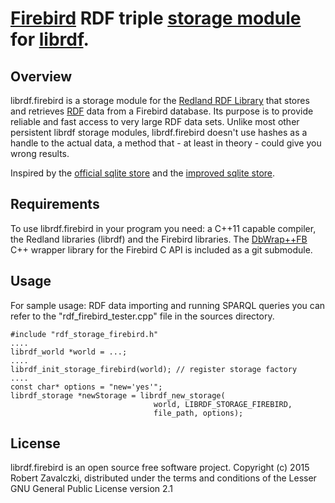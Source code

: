 
# [Firebird](http://firebirdsql.org/) RDF triple [storage module](http://librdf.org/docs/api/redland-storage-modules.html) for [librdf](http://librdf.org/).

## Overview

librdf.firebird is a storage module for the [Redland RDF Library](http://librdf.org/)
that stores and retrieves [RDF](http://www.w3.org/RDF/) data from a Firebird 
database. Its purpose is to provide reliable and fast access to very large RDF
data sets. Unlike most other persistent librdf storage modules, librdf.firebird
doesn't use hashes as a handle to the actual data, a method that - at least in
theory - could give you wrong results.

Inspired by the [official sqlite store](https://github.com/dajobe/librdf/blob/master/src/rdf_storage_sqlite.c)
and the [improved sqlite store](https://github.com/mro/librdf.sqlite). 

## Requirements

To use librdf.firebird in your program you need: a C++11 capable compiler, the
Redland libraries (librdf) and the Firebird libraries. The
[DbWrap++FB](https://github.com/rtravis/DbWrap-FB) C++ wrapper library for the
Firebird C API is included as a git submodule.

## Usage

For sample usage: RDF data importing and running SPARQL queries you can refer
to the "rdf_firebird_tester.cpp" file in the sources directory.

    #include "rdf_storage_firebird.h"
    ....
    librdf_world *world = ...;
    ....
    librdf_init_storage_firebird(world); // register storage factory  
    ....
    const char* options = "new='yes'";
    librdf_storage *newStorage = librdf_new_storage(
                                    world, LIBRDF_STORAGE_FIREBIRD,
                                    file_path, options);

## License

librdf.firebird is an open source free software project.
Copyright (c) 2015 Robert Zavalczki, distributed under the terms
and conditions of the Lesser GNU General Public License version
2.1
